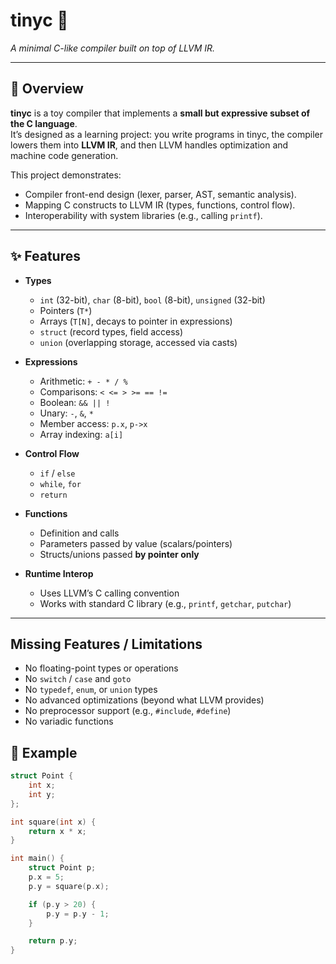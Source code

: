 # tinyc 🐜

*A minimal C-like compiler built on top of LLVM IR.*

---

## 🚀 Overview

**tinyc** is a toy compiler that implements a **small but expressive subset of the C language**.  
It’s designed as a learning project: you write programs in tinyc, the compiler lowers them into **LLVM IR**, and then
LLVM handles optimization and machine code generation.

This project demonstrates:

- Compiler front-end design (lexer, parser, AST, semantic analysis).
- Mapping C constructs to LLVM IR (types, functions, control flow).
- Interoperability with system libraries (e.g., calling `printf`).

---

## ✨ Features

- **Types**
    - `int` (32-bit), `char` (8-bit), `bool` (8-bit), `unsigned` (32-bit)
    - Pointers (`T*`)
    - Arrays (`T[N]`, decays to pointer in expressions)
    - `struct` (record types, field access)
    - `union` (overlapping storage, accessed via casts)

- **Expressions**
    - Arithmetic: `+ - * / %`
    - Comparisons: `< <= > >= == !=`
    - Boolean: `&& || !`
    - Unary: `-`, `&`, `*`
    - Member access: `p.x`, `p->x`
    - Array indexing: `a[i]`

- **Control Flow**
    - `if` / `else`
    - `while`, `for`
    - `return`

- **Functions**
    - Definition and calls
    - Parameters passed by value (scalars/pointers)
    - Structs/unions passed **by pointer only**

- **Runtime Interop**
    - Uses LLVM’s C calling convention
    - Works with standard C library (e.g., `printf`, `getchar`, `putchar`)

---

## Missing Features / Limitations

- No floating-point types or operations
- No `switch` / `case` and `goto`
- No `typedef`, `enum`, or `union` types
- No advanced optimizations (beyond what LLVM provides)
- No preprocessor support (e.g., `#include`, `#define`)
- No variadic functions

## 📖 Example

```c
struct Point {
    int x;
    int y;
};

int square(int x) {
    return x * x;
}

int main() {
    struct Point p;
    p.x = 5;
    p.y = square(p.x);

    if (p.y > 20) {
        p.y = p.y - 1;
    }

    return p.y;
}
